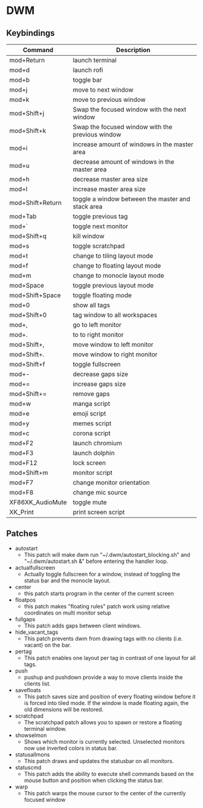 # DWM

## Keybindings
| Command | Description |
| --- | --- |
|mod+Return|launch terminal|
|mod+d|launch rofi|
|mod+b|toggle bar|
|mod+j|move to next window|
|mod+k|move to previous window|
|mod+Shift+j|Swap the focused window with the next window|
|mod+Shift+k|Swap the focused window with the previous window|
|mod+i|increase amount of windows in the master area|
|mod+u|decrease amount of windows in the master area|
|mod+h|decrease master area size|
|mod+l|increase master area size|
|mod+Shift+Return|toggle a window between the master and stack area|
|mod+Tab|toggle previous tag|
|mod+`|toggle next monitor|
|mod+Shift+q|kill window|
|mod+s|toggle scratchpad|
|mod+t|change to tiling layout mode|
|mod+f|change to floating layout mode|
|mod+m|change to monocle layout mode|
|mod+Space|toggle previous layout mode|
|mod+Shift+Space|toggle floating mode|
|mod+0|show all tags|
|mod+Shift+0|tag window to all workspaces|
|mod+,|go to left monitor|
|mod+.|to to right monitor|
|mod+Shift+,|move window to left monitor|
|mod+Shift+.|move window to right monitor|
|mod+Shift+f|toggle fullscreen|
|mod+-|decrease gaps size|
|mod+=|increase gaps size|
|mod+Shift+=|remove gaps|
|mod+w|manga script|
|mod+e|emoji script|
|mod+y|memes script|
|mod+c|corona script|
|mod+F2|launch chromium|
|mod+F3|launch dolphin|
|mod+F12|lock screen|
|mod+Shift+m|monitor script|
|mod+F7|change monitor orientation|
|mod+F8|change mic source|
|XF86XK_AudioMute|toggle mute|
|XK_Print|print screen script|
## Patches

- autostart 
    * This patch will make dwm run "~/.dwm/autostart_blocking.sh" and "~/.dwm/autostart.sh &" before entering the handler loop.
- actualfullscreen
	* Actually toggle fullscreen for a window, instead of toggling the status bar and the monocle layout.
- center
    * this patch starts program in the center of the current screen
- floatpos
    * this patch makes "floating rules" patch work using relative coordinates on multi monitor setup 
- fullgaps
    * This patch adds gaps between client windows.
- hide_vacant_tags
    * This patch prevents dwm from drawing tags with no clients (i.e. vacant) on the bar.
- pertag
    * This patch enables one layout per tag in contrast of one layout for all tags.
- push
    * pushup and pushdown provide a way to move clients inside the clients list.
- savefloats
    * This patch saves size and position of every floating window before it is forced into tiled mode. If the window is made floating again, the old dimensions will be restored.
- scratchpad
    * The scratchpad patch allows you to spawn or restore a floating terminal window.
- showselmon
    * Shows which monitor is currently selected. Unselected monitors now use inverted colors in status bar.
- statusallmons
    * This patch draws and updates the statusbar on all monitors.
- statuscmd
    * This patch adds the ability to execute shell commands based on the mouse button and position when clicking the status bar.
- warp
    * This patch warps the mouse cursor to the center of the currently focused window
